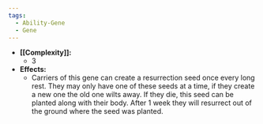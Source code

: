 ```yaml
---
tags:
  - Ability-Gene
  - Gene
---
```

- **[[Complexity]]:**
	- 3
- **Effects:**
	- Carriers of this gene can create a resurrection seed once every long rest. They may only have one of these seeds at a time, if they create a new one the old one wilts away. If they die, this seed can be planted along with their body. After 1 week they will resurrect out of the ground where the seed was planted.